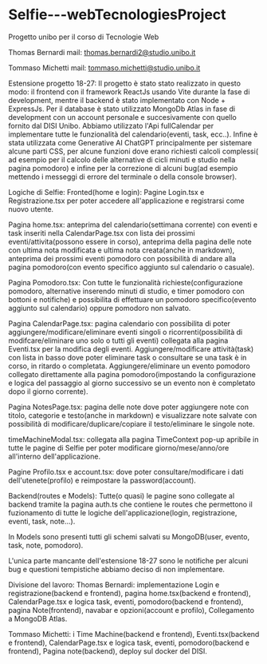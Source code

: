 # Selfie---webTecnologiesProject
Progetto unibo per il corso di Tecnologie Web

 Thomas Bernardi    mail: thomas.bernardi2@studio.unibo.it

 Tommaso Michetti   mail: tommaso.michetti@studio.unibo.it

 Estensione progetto 18-27:
 Il progetto è stato stato realizzato in questo modo: 
 il frontend con il framework ReactJs usando Vite durante la fase di development, mentre il backend è stato implementato con Node + ExpressJs.
 Per il database è stato utilizzato MongoDb Atlas in fase di development con un account personale e succesivamente con quello fornito dal DISI Unibo.
 Abbiamo utilizzato l'Api fullCalendar per implementare tutte le funzionalità del calendario(eventi, task, ecc..).
 Infine è stata utilizzata come Generative AI ChatGPT principalmente per sistemare alcune parti CSS, per alcune funzioni dove erano richiesti calcoli complessi( ad esempio per il calcolo delle alternative di cicli minuti e studio nella pagina pomodoro) e infine per la correzione di alcuni bug(ad esempio mettendo i messeggi di errore del terminale o della console browser).


 Logiche di Selfie:
 Fronted(home e login):
 Pagine Login.tsx e Registrazione.tsx per poter accedere all'applicazione e registrarsi come nuovo utente.

 Pagina home.tsx: anteprima del calendario(settimana corrente) con eventi e task inseriti nella CalendarPage.tsx con lista dei prossimi eventi/attivita(possono essere in corso), anteprima della pagina delle note con ultima nota modificata e ultima nota creata(anche in markdown), anteprima dei prossimi eventi pomodoro con possibilità di andare alla pagina pomodoro(con evento specifico aggiunto sul calendario o casuale).

 Pagina Pomodoro.tsx: Con tutte le funzionalità richieste(configurazione pomodoro, alternative inserendo minuti di studio, e timer pomodoro con bottoni e notifiche) e possibilita di effettuare un pomodoro specifico(evento aggiunto sul calendario) oppure pomodoro non salvato.

 Pagina CalendarPage.tsx: pagina calendario con possibilita di poter aggiungere/modificare/eliminare eventi singoli o ricorrenti(possibilità di modifcare/eliminare uno solo o tutti gli eventi) collegata alla pagina Eventi.tsx per la modifica degli eventi. Aggiungere/modificare attività(task) con lista in basso dove poter eliminare task o consultare se una task è in corso, in ritardo o completata. Aggiungere/eliminare un evento pomodoro collegato direttamente alla pagina pomodoro(impostando la configurazione e logica del passaggio al giorno successivo se un evento non è completato dopo il giorno corrente).

 Pagina NotesPage.tsx: pagina delle note dove poter aggiungere note con titolo, categorie e testo(anche in markdown) e visualizzare note salvate con possibilità di modificare/duplicare/copiare il testo/eliminare le singole note.

timeMachineModal.tsx: collegata alla pagina TimeContext pop-up apribile in tutte le pagine di Selfie per poter modificare giorno/mese/anno/ore all'interno dell'applicazione.

Pagine Profilo.tsx e account.tsx: dove poter consultare/modificare i dati dell'utenete(profilo) e reimpostare la password(account).

Backend(routes e Models):
Tutte(o quasi) le pagine sono collegate al backend tramite la pagina auth.ts che contiene le routes che permettono il fuzionamento di tutte le logiche dell'applicazione(login, registrazione, eventi, task, note...).

In Models sono presenti tutti gli schemi salvati su MongoDB(user, evento, task, note, pomodoro).

L'unica parte mancante dell'estensione 18-27 sono le notifiche per alcuni bug e questioni tempistiche abbiamo deciso di non implementare.


Divisione del lavoro:
Thomas Bernardi: implementazione Login e registrazione(backend e frontend), pagina home.tsx(backend e frontend), CalendarPage.tsx e logica task, eventi, pomodoro(backend e frontend), pagina Note(frontend), navabar e opzioni(account e profilo), Collegamento a MongoDB Atlas.

Tommaso Michetti: i Time Machine(backend e frontend), Eventi.tsx(backend e frontend), CalendarPage.tsx e logica task, eventi, pomodoro(backend e frontend), Pagina note(backend), deploy sul docker del DISI.